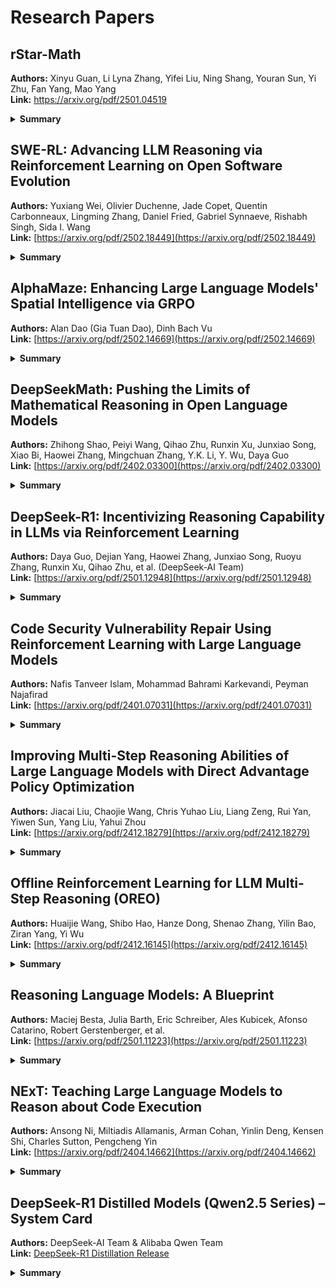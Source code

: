 # Research Papers

## rStar-Math
**Authors:** Xinyu Guan, Li Lyna Zhang, Yifei Liu, Ning Shang, Youran Sun, Yi Zhu, Fan Yang, Mao Yang  
**Link:** https://arxiv.org/pdf/2501.04519

<details>
<summary><b>Summary</b></summary>

This paper introduces rStar-Math, a framework that enables small language models (SLMs) to achieve state-of-the-art mathematical reasoning capabilities without distillation from larger models. The approach uses Monte Carlo Tree Search (MCTS) at test time, where a math policy SLM performs search guided by an SLM-based process reward model. The authors introduce three key innovations: (1) a code-augmented Chain-of-Thought data synthesis method that generates verified reasoning trajectories through MCTS rollouts; (2) a novel process reward model training method that avoids step-level score annotation; and (3) a self-evolution recipe where both the policy SLM and process preference model (PPM) iteratively improve. Through four rounds of self-evolution with millions of synthesized solutions for 747k math problems, rStar-Math dramatically improves small models' performance. For example, it boosts Qwen2.5-Math-7B from 58.8% to 90.0% and Phi3-mini-3.8B from 41.4% to 86.4% on the MATH benchmark, surpassing OpenAI's o1-preview. On the USA Math Olympiad (AIME), rStar-Math solves an average of 53.3% of problems, ranking among the top 20% of high school math competitors. This work demonstrates that small models can achieve exceptional reasoning capabilities through carefully designed search and training strategies, without requiring massive model scaling.
</details>

## SWE-RL: Advancing LLM Reasoning via Reinforcement Learning on Open Software Evolution
**Authors:** Yuxiang Wei, Olivier Duchenne, Jade Copet, Quentin Carbonneaux, Lingming Zhang, Daniel Fried, Gabriel Synnaeve, Rishabh Singh, Sida I. Wang  
**Link:** [https://arxiv.org/pdf/2502.18449](https://arxiv.org/pdf/2502.18449)

<details>
<summary><b>Summary</b></summary>

This paper introduces SWE-RL, the first approach to scale reinforcement learning (RL) for improving LLM reasoning in real-world software engineering tasks. Unlike previous work that focused on competitive coding and math problems, SWE-RL leverages open-source software evolution data (code snapshots, changes, and events like issues and PRs) with a lightweight rule-based reward system. The authors trained Llama3-SWE-RL-70B, which achieves a 41.0% solve rate on SWE-bench Verified, making it the best-performing medium-sized (<100B) LLM to date, comparable to proprietary models like GPT-4o. Notably, despite being trained solely on software engineering tasks, the model demonstrated improved general reasoning capabilities across five out-of-domain tasks including function coding, library use, code reasoning, mathematics, and general language understanding.
</details>

## AlphaMaze: Enhancing Large Language Models' Spatial Intelligence via GRPO
**Authors:** Alan Dao (Gia Tuan Dao), Dinh Bach Vu  
**Link:** [https://arxiv.org/pdf/2502.14669](https://arxiv.org/pdf/2502.14669)

<details>
<summary><b>Summary</b></summary>

This paper presents a novel two-stage training framework to equip standard LLMs with visual spatial reasoning abilities for maze navigation. The approach first uses Supervised Fine-Tuning (SFT) on tokenized maze representations to teach step-by-step movement prediction, followed by Group Relative Policy Optimization (GRPO) with a carefully crafted reward function to refine sequential decision-making. While baseline models completely failed at maze navigation (0% accuracy), the SFT-trained model achieved 86% accuracy, and further GRPO fine-tuning boosted performance to 93%. The authors observed that GRPO fostered more robust and self-corrective reasoning, including emergent chain-of-thought behaviors. This work demonstrates how techniques originally developed for language reasoning (like those in DeepSeek-R1) can be successfully adapted to enhance spatial reasoning in LLMs, with potential applications in robotics, autonomous navigation, and other domains requiring integrated visual and sequential reasoning.
</details>

## DeepSeekMath: Pushing the Limits of Mathematical Reasoning in Open Language Models
**Authors:** Zhihong Shao, Peiyi Wang, Qihao Zhu, Runxin Xu, Junxiao Song, Xiao Bi, Haowei Zhang, Mingchuan Zhang, Y.K. Li, Y. Wu, Daya Guo  
**Link:** [https://arxiv.org/pdf/2402.03300](https://arxiv.org/pdf/2402.03300)

<details>
<summary><b>Summary</b></summary>

This paper introduces Group Relative Policy Optimization (GRPO), a reinforcement learning algorithm designed to boost the reasoning abilities of language models. GRPO is a variant of PPO that forgoes a separate critic, instead computing a baseline from grouped sample rewards, greatly reducing the resource overhead of RL training. Applied to a math-focused 7B model (DeepSeekMath), GRPO significantly improved performance on mathematical problem benchmarks (e.g. raising GSM8K accuracy from 82.9% to 88.2%). The work also unifies various alignment techniques (RFT, DPO, PPO, GRPO) under a common framework, highlighting their relationships as direct or simplified RL methods. GRPO demonstrates a novel RL approach to enhance reasoning in LLMs. By eliminating the need for a value critic and leveraging group-based rewards, it shows how to efficiently fine-tune models for complex reasoning tasks. This approach is directly relevant to eliciting step-by-step reasoning in LLMs and could be adapted to program repair scenarios, where sparse rewards (e.g. code passes tests or not) make traditional RL challenging. The success of GRPO in improving math reasoning suggests that similar RL-driven fine-tuning can help an LLM learn to reason through code fixes or debugging steps with limited feedback signals.
</details>

## DeepSeek-R1: Incentivizing Reasoning Capability in LLMs via Reinforcement Learning
**Authors:** Daya Guo, Dejian Yang, Haowei Zhang, Junxiao Song, Ruoyu Zhang, Runxin Xu, Qihao Zhu, et al. (DeepSeek-AI Team)  
**Link:** [https://arxiv.org/pdf/2501.12948](https://arxiv.org/pdf/2501.12948)

<details>
<summary><b>Summary</b></summary>

This work presents a multi-stage RL training pipeline that produces "DeepSeek-R1," a language model with emergent reasoning skills trained entirely through reinforcement learning. First, a 671B base model (DeepSeek-R1-Zero) is trained from scratch with large-scale RL (no supervised fine-tuning), yielding strong reasoning behaviors but issues like mixed languages. Then DeepSeek-R1 is obtained by incorporating a cold-start phase (some initial supervised data) before RL, stabilizing training. The resulting model achieves reasoning performance on par with OpenAI's proprietary model (o1-1217). Notably, the team open-sourced both R1 and R1-Zero, along with six distilled models ranging from 1.5B to 70B parameters derived from R1's training (built on Qwen and Llama backbones). DeepSeek-R1 is a milestone showing that pure RL can foster general reasoning in LLMs without extensive human demonstrations. Its multi-stage approach (RL-only pretraining, then RL with a guided start) and the successful distillation of a huge RL-trained model into smaller models provide a blueprint for building reasoning-focused LLMs. For a project on program repair, this suggests that an RL-trained model could internalize complex debugging strategies, and those skills can be transferred to smaller, more practical model sizes. The open release of DeepSeek-R1 and its distilled versions offers valuable resources and baselines for applying RL to reasoning in tasks like code correction.
</details>

## Code Security Vulnerability Repair Using Reinforcement Learning with Large Language Models
**Authors:** Nafis Tanveer Islam, Mohammad Bahrami Karkevandi, Peyman Najafirad  
**Link:** [https://arxiv.org/pdf/2401.07031](https://arxiv.org/pdf/2401.07031)

<details>
<summary><b>Summary</b></summary>

This work focuses on secure program repair, using RL to train an LLM to fix vulnerabilities in code. Standard fine-tuning often fails to inject small but critical security patches (like null checks or input sanitization) because the model prioritizes reproducing the original functional code (minimizing loss) and neglects minor edits. To address this, the authors propose an RL-based training regime that rewards the model for adding security-improving lines while preserving functionality. They design a combined semantic and syntactic reward: one part encourages correct program behavior (passing tests), and another gives extra credit when the fix includes the required security code patterns. This guides the LLM to produce code fixes that not only solve the problem but also harden security. This paper applies RL to a specific kind of program repair – fixing security bugs – highlighting how carefully crafted reward signals can induce an LLM to follow complex repair requirements. The two-tier reward (functionality + security) demonstrates how to guide LLMs to produce solutions that meet multiple criteria beyond simply minimizing loss.
</details>

## Improving Multi-Step Reasoning Abilities of Large Language Models with Direct Advantage Policy Optimization
**Authors:** Jiacai Liu, Chaojie Wang, Chris Yuhao Liu, Liang Zeng, Rui Yan, Yiwen Sun, Yang Liu, Yahui Zhou  
**Link:** [https://arxiv.org/pdf/2412.18279](https://arxiv.org/pdf/2412.18279)

<details>
<summary><b>Summary</b></summary>

This paper introduces Direct Advantage Policy Optimization (DAPO), an offline RL algorithm tailored for multi-step reasoning in LLMs. DAPO addresses two key challenges in using RL for reasoning: sparse final rewards and unstable training with standard actor-critic methods. Instead of only giving a reward at the end of a solution, DAPO trains a critic to predict the correctness of each intermediate reasoning step, providing dense feedback to the policy at every step. The actor (LLM) and critic are updated separately (avoiding the fragile co-training of PPO). Trained on mathematical proofs and code reasoning queries, DAPO produced models with markedly enhanced step-by-step reasoning accuracy. Experiments show that DAPO improved both math problem solving and code-related tasks over strong baselines, for models that had either been supervised-tuned or already RL-tuned.
</details>

## Offline Reinforcement Learning for LLM Multi-Step Reasoning (OREO)
**Authors:** Huaijie Wang, Shibo Hao, Hanze Dong, Shenao Zhang, Yilin Bao, Ziran Yang, Yi Wu  
**Link:** [https://arxiv.org/pdf/2412.16145](https://arxiv.org/pdf/2412.16145)

<details>
<summary><b>Summary</b></summary>

The authors propose OREO (Offline Reasoning Optimization), an offline RL method to improve the multi-step reasoning of LLMs without requiring online interactions. They point out limitations of prior alignment methods like Direct Preference Optimization (DPO) for reasoning, such as needing curated preference pairs and providing no mechanism for credit assignment across a long solution. OREO tackles this by jointly training a policy (the LLM) and a value function via a soft Bellman equation, an idea from maximum-entropy RL. This enables the model to learn from reasoning trajectories with sparse rewards by internally propagating value estimates for intermediate steps. In evaluations, an OREO-trained model outperformed other offline methods on complex reasoning benchmarks – from math word problems to an embodied agent task (ALFWorld) – indicating better planning and stepwise deduction. The learned value function can also be used at inference time (via tree search or lookahead) to further boost performance without additional training. OREO exemplifies how offline RL can be leveraged to enhance reasoning, which is useful when interactive environments (like a code executor or user feedback) are limited. In the context of program repair, one could train on logged data of code attempts and outcomes, using OREO's technique to assign credit to each edit or reasoning step that led to a successful fix. Its success on both mathematical reasoning and even non-language planning tasks suggests a general improvement in the model's ability to handle sequential decision-making. This connects to the project by illustrating a way to instill better long-horizon reasoning in an LLM (like debugging through multiple steps) using only existing data, avoiding the need for live reward queries while still reaping the benefits of RL-style optimization.
</details>

## Reasoning Language Models: A Blueprint
**Authors:** Maciej Besta, Julia Barth, Eric Schreiber, Ales Kubicek, Afonso Catarino, Robert Gerstenberger, et al.  
**Link:** [https://arxiv.org/pdf/2501.11223](https://arxiv.org/pdf/2501.11223)

<details>
<summary><b>Summary</b></summary>

This work provides a comprehensive survey and framework for Reasoning Language Models (RLMs) – advanced LLMs augmented with reasoning abilities. It identifies that cutting-edge models like OpenAI's o1 and DeepSeek's models combine multiple components (LLMs, search algorithms, reinforcement learning, etc.) in complex pipelines, which makes them powerful but also hard to reproduce. As a solution, the authors propose a modular blueprint for building RLMs, breaking down the system into distinct parts: reasoning structures (chain-of-thought sequences, tree search, graphs of ideas), reasoning strategies (e.g. beam search, Monte Carlo Tree Search), RL elements (policy/value networks, reward models), and supervision types (outcome-based rewards vs. process supervision). They show how recent methods (like LLaMA-Berry, Journey Learning, Graph-of-Thought, Alibaba's QwQ) fit into this framework, illustrating common patterns. They even introduce a prototypical implementation called x1, to rapidly experiment with different reasoning modules. The blueprint highlights best practices such as multi-phase training (first train a policy model, then a value model) and ensuring the model is familiar with the training distribution of reasoning steps.

For someone researching reasoning in LLMs (like through program repair), this blueprint is a high-level guide that places reinforcement learning in context with other techniques. It emphasizes that RL is one piece of a larger puzzle: effective reasoning may also require search procedures (e.g. exploring multiple candidate fixes), structured thought (like maintaining a chain-of-thought about code execution), and possibly separate value estimation (to judge partial solutions). By drawing analogies to methods across domains, it can inform the project how to integrate RL with techniques like search or knowledge retrieval to build a more effective code reasoning agent. In essence, this paper acts as a map of the design space, helping to ensure the approach to eliciting reasoning (via RL or otherwise) is informed by a broad view of current research.
</details>

## NExT: Teaching Large Language Models to Reason about Code Execution
**Authors:** Ansong Ni, Miltiadis Allamanis, Arman Cohan, Yinlin Deng, Kensen Shi, Charles Sutton, Pengcheng Yin  
**Link:** [https://arxiv.org/pdf/2404.14662](https://arxiv.org/pdf/2404.14662)

<details>
<summary><b>Summary</b></summary>

NExT is an approach by DeepMind to enhance an LLM's reasoning on programming tasks by integrating execution traces into its thought process. Rather than relying solely on static code, NExT provides the model with information from running the code (e.g. values of variables at runtime, error messages) and trains it to incorporate this into chain-of-thought explanations. The method uses self-training: the model generates its own reasoning steps and observes execution results, then learns from those augmented rationales without requiring manual annotations. By iteratively refining its reasoning with real execution feedback, an LLM (based on PaLM 2) dramatically improved at debugging and fixing code. On two program repair benchmarks (Google's MBPP and OpenAI's HumanEval bug-fix tasks), NExT boosted the code fix rate by 26.1% and 14.3% absolute, respectively, compared to the baseline model. Importantly, the model's explanations of code behavior became more aligned with actual program logic, as verified by human evaluators.

Relevance: While NExT is not a pure RL method, it tackles the same goal – eliciting better reasoning in LLMs – through a clever analog: using execution feedback as a training signal. This is highly relevant to program repair, since debugging usually involves running code to see what went wrong. The idea of naturalizing execution traces into the LLM's reasoning can complement RL approaches: for example, an RL agent fixing code could use execution results as part of its reward or state representation. NExT shows that giving an LLM the ability to "think like a debugger" (by seeing runtime information) yields substantial improvements in fixing errors. For the project, this suggests incorporating tools (like code execution or tests) into the training loop – either via explicit rewards or self-training – to encourage the model to reason through the semantics of code, not just its syntax. It's an analogy to RL in that the model is learning from interactive feedback (execution outcomes) to improve its policy of writing correct code.
</details>

## DeepSeek-R1 Distilled Models (Qwen2.5 Series) – System Card
**Authors:** DeepSeek-AI Team & Alibaba Qwen Team  
**Link:** [DeepSeek-R1 Distillation Release](https://github.com/deepseek-ai/DeepSeek-R1)

<details>
<summary><b>Summary</b></summary>

Alongside the DeepSeek-R1 paper, the authors released a suite of open-source models that pack DeepSeek's reasoning prowess into smaller architectures. These include models based on Qwen2.5, an Alibaba 14–32B LLM series tuned for strong knowledge, coding, and math skills. Compared to earlier versions, Qwen-2.5 offers notable boosts in code understanding and long-context handling (up to 128K tokens), and much improved instruction following and structured output generation. Using Qwen2.5-32B as a base, DeepSeek's team distilled the large 671B DeepSeek-R1 into a 32B model that achieves state-of-the-art results among models its size. For instance, DeepSeek-R1-Distill-Qwen-32B attains a Codeforces coding competition rating of 1691 (the best of any distilled model, rivaling OpenAI's tuned 35B model) and excels on reasoning benchmarks like AIME math (83.3% correct) and LiveCodeBench programming tasks. Similar distilled models were released at 1.5B, 7B, 14B, and even a distilled 70B Llama, all trained on the reasoning data generated by the DeepSeek-R1 process. These system cards detail that the distilled models maintain strong reasoning capabilities thanks to the transfer of reasoning patterns from the large model. They also note any changes (e.g. modified tokenizers or configs) and recommend using the provided settings for best performance. These system and model cards are valuable references as they illustrate how a high-performing reasoning model can be compressed into smaller ones without losing too much capability. For the project, examining Qwen2.5 and DeepSeek's distilled models provides insight into the backbone model qualities that favor reasoning (Qwen2.5's coding and math-oriented pretraining) and the effectiveness of distillation in retaining reasoning chains. In practice, this means one could leverage these released checkpoints or mimic their distillation approach to build a program repair model: start with a capable base (like Qwen2.5-Math for mathematical reasoning or code understanding) and fine-tune it with an RL or feedback signal, possibly distilling from a larger model if available. The system cards also discuss the limits and intended uses of each model, which helps to understand how far one can push them in tasks like code repair and what adjustments might be needed (e.g. shorter context, certain prompt formats). In summary, DeepSeek's model cards for Qwen2.5-based distillations connect the research to practical, use-case-ready models that can be directly evaluated or adapted in the domain of automated code reasoning and repair.
</details>